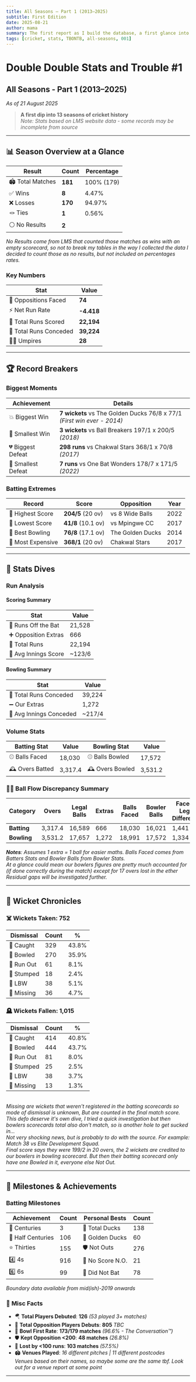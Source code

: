 ```yaml
---
title: All Seasons – Part 1 (2013–2025)
subtitle: First Edition
date: 2025-08-21
author: mama
summary: The first report as I build the database, a first glance into our team's history from 2013-2025. This report provides a broad overview of our match results, run scoring, and wickets breakdown...
tags: [cricket, stats, TBONTB, all-seasons, 001]
---
```


# Double Double Stats and Trouble \#1

## All Seasons - Part 1 (2013–2025)
*As of 21 August 2025*

> **A first dip into 13 seasons of cricket history**  
> *Note: Stats based on LMS website data - some records may be incomplete from source*

---

## 📊 Season Overview at a Glance


| Result         | Count      | Percentage   |
|----------------|------------|-------------|
| 🏟️ Total Matches | **181**   |  100% (179) |
| ✅ Wins        | **8**       | 4.47%       |
| ❌ Losses      | **170**     | 94.97%      |
| 🪢 Ties        | **1**       | 0.56%       |
| ⚪ No Results  | **2**       |             |

*No Results come from LMS that counted those matches as wins with an empty scorecard, so not to break my tables in the way I collected the data I decided to count those as no results, but not included on percentages rates.*

### Key Numbers

| Stat                  | Value     |
|-----------------------|-----------|
| 🎯 Oppositions Faced  | **74**    |
| ⚡ Net Run Rate       | **-4.418**|
| 🏏 Total Runs Scored  | **22,194**|
| 🎳 Total Runs Conceded| **39,224**|
| 👨‍⚖️ Umpires          | **28**    |




---

## 🏆 Record Breakers

### Biggest Moments

| Achievement         | Details                                                                 |
|---------------------|------------------------------------------------------------------------|
| 💥 Biggest Win      | **7 wickets** vs The Golden Ducks 76/8 x 77/1 *(First win ever - 2014)* |
| 🤏 Smallest Win     | **3 wickets** vs Ball Breakers 197/1 x 200/5 *(2018)*                   |
| 💔 Biggest Defeat   | **298 runs** vs Chakwal Stars 368/1 x 70/8 *(2017)*                     |
| 🤏 Smallest Defeat  | **7 runs** vs One Bat Wonders 178/7 x 171/5 *(2022)*                    |

### Batting Extremes

| Record           | Score         | Opposition         | Year  |
|------------------|--------------|--------------------|-------|
| 🎢 Highest Score | **204/5** (20 ov) | vs 8 Wide Balls | 2022  |
| 🐣 Lowest Score  | **41/8** (10.1 ov) | vs Mpingwe CC  | 2017  |
| 🎱 Best Bowling  | **76/8** (17.1 ov) | The Golden Ducks | 2014 |
| 💸 Most Expensive| **368/1** (20 ov) | Chakwal Stars   | 2017  |


---

## 🧮 Stats Dives

### **Run Analysis**

#### Scoring Summary

| Stat                  | Value    |
|-----------------------|----------|
| 🏃 Runs Off the Bat   | 21,528   |
| ➕ Opposition Extras  | 666      |
| 🎳 Total Runs         | 22,194   |
| 📍 Avg Innings Score  | ~123/6   |

#### Bowling Summary

| Stat                     | Value    |
|--------------------------|----------|
| 🎳 Total Runs Conceded   | 39,224   |
| ➖ Our Extras            | 1,272    |
| 📍 Avg Innings Conceded  | ~217/4   |

### Volume Stats

| Batting Stat         | Value    | Bowling Stat        | Value    |
|----------------------|----------|---------------------|----------|
| ⚾ Balls Faced        | 18,030   | ⚾ Balls Bowled      | 17,572   |
| 🕰️ Overs Batted      | 3,317.4  | 🕰️ Overs Bowled     | 3,531.2  |



### 😵‍💫 **Ball Flow Discrepancy Summary**

| **Category** | **Overs** | **Legal Balls** | **Extras** | **Balls Faced**| **Bowler Balls** | **Faced x Legal Difference** | **Residual Gap** | **Legal Balls Gap** | **Missing Overs Gap**|
|--------------|--------------|-------------|------------------|-------------|---------------|----------------|---------------|---------------------|---------------------|
| **Batting**      | 3,317.4      | 16,589      | 666              | 18,030      | 16,021        | 1,441          | 775           | 568                 | 113.3 |
| **Bowling**   | 3,531.2      | 17,657      | 1,272            | 18,991      | 17,572        | 1,334          | 62            | 85                  | 17 |

***Notes**: Assumes 1 extra = 1 ball for easier maths. Balls Faced comes from Batters Stats and Bowler Balls from Bowler Stats.* 
<br>*At a glance could mean our bowlers figures are pretty much accounted for (if done correctly during the match) except for 17 overs lost in the ether*
<br>*Residual gaps will be investigated further.*

---

## 🎳 Wicket Chronicles

### ☠️ **Wickets Taken: 752** 


| Dismissal | Count | % |
|-----------|-------|---|
| 🫴 Caught | 329 | 43.8% |
| 🥎 Bowled | 270 | 35.9% |
| 🏃 Run Out | 61 | 8.1% |
| 🧤 Stumped | 18 | 2.4% |
| 🦵 LBW | 38 | 5.1% |
| 🥸 Missing | 36 | 4.7% |



### 🪦 **Wickets Fallen: 1,015**


| Dismissal | Count | % |
|-----------|-------|---|
| 🫴 Caught | 414 | 40.8% |
| 🥎 Bowled | 444 | 43.7% |
| 🏃 Run Out | 81 | 8.0% |
| 🧤 Stumped | 25 | 2.5% |
| 🦵 LBW | 38 | 3.7% |
| 🥸 Missing | 13 | 1.3% |


<br><i>Missing are wickets that weren't registered in the batting scorecards so mode of dismissal is unknown, But are counted in the final match score. 
<br>This defo deserve it's own dive, I tried a quick investigation but then bowlers scorecards total also don't match, so is another hole to get sucked in...
<br>Not very shocking news, but is probably to do with the source. For example: Match 38 vs Elite Development Squad. 
<br>Final score says they were 199/2 in 20 overs, the 2 wickets are credited to our bowlers in bowling scorecard. But then their batting scorecard only have one Bowled in it, everyone else Not Out.</i>

---

## 🏅 Milestones & Achievements

### Batting Milestones

| Achievement        | Count | Personal Bests      | Count |
|--------------------|-------|---------------------|-------|
| 💯 Centuries       | 3     | 🦆 Total Ducks      | 138   |
| 🎉 Half Centuries  | 106   | 🥇 Golden Ducks     | 60    |
| ⭐ Thirties        | 155   | 🛡️ Not Outs         | 276   |
| 4️⃣ 4s             | 916   | 🚫 No Score N.O.    | 21    |
| 6️⃣ 6s             | 99    | 🏏 Did Not Bat      | 78    |


*Boundary data available from mid(ish)-2019 onwards*

### 🎲 **Misc Facts**
- 🪂 **Total Players Debuted**: **126** *(53 played 3+ matches)*
- 🤺 **Total Opposition Players Debuts**: **805** *TBC*
- 🤝 **Bowl First Rate**: **173/179 matches** *(96.6% - The Conversation™)*
- 🛡️ **Kept Opposition <200**: **48 matches** *(26.8%)*  
- 💪 **Lost by <100 runs**: **103 matches** *(57.5%)*
- 🏟️ **Venues Played**: *16 different pitches | 11 different postcodes* 
<br>*Venues based on their names, so maybe some are the same tbf. Look out for a venue report at some point*

---
